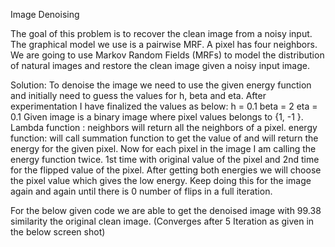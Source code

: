 Image Denoising

The goal of this problem is to recover the clean image from a noisy input. The graphical model we use is a pairwise MRF. A pixel has four neighbors. 
We are going to use Markov Random Fields (MRFs) to model the distribution of natural images and restore the clean image given a noisy input image. 
 
Solution: 
To denoise the image we need to use the given energy function and initially need to guess the values for h, beta and eta.
After experimentation I have finalized the values as below:
h = 0.1
beta = 2
eta = 0.1
Given image is a binary image where pixel values belongs to {1, -1 }.
Lambda function : 
neighbors  will return all the neighbors of a pixel.
energy function: 
will call summation function to get the value of   and will return the energy for the given pixel.
Now for each pixel in the image I am calling the energy function twice. 1st time with original value of the pixel and 2nd time for the flipped value of the pixel. After getting both energies we will choose the pixel value which gives the low energy.
Keep doing this for the image again and again until there is 0 number of flips in a full iteration.

For the below given code we are able to get the denoised image with 99.38 similarity the original clean image. (Converges after 5 Iteration as given in the below screen shot)
